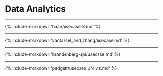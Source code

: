 # Data Analytics

---

<!-- ## Multi-Data Set Image Analysis in Taggit -->

{% include-markdown 'haan/usecase-3.md' %}

---

<!-- ## ML and AI -->

{% include-markdown 'vantassel_and_zhang/usecase.md' %}

---

<!-- ## API -->

{% include-markdown 'brandenberg-api/usecase.md' %}

---

<!-- ## Visualization of spatially distributed data -->

{% include-markdown 'padgett/usecase_JN_viz.md' %}


